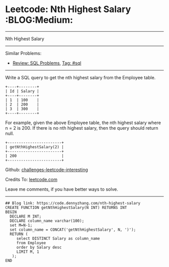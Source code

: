 # Leetcode: Nth Highest Salary     :BLOG:Medium:


---

Nth Highest Salary  

---

Similar Problems:  
-   [Review: SQL Problems](https://code.dennyzhang.com/review-sql), [Tag: #sql](https://code.dennyzhang.com/tag/sql)

---

Write a SQL query to get the nth highest salary from the Employee table.  

    +----+--------+
    | Id | Salary |
    +----+--------+
    | 1  | 100    |
    | 2  | 200    |
    | 3  | 300    |
    +----+--------+

For example, given the above Employee table, the nth highest salary where n = 2 is 200. If there is no nth highest salary, then the query should return null.  

    +------------------------+
    | getNthHighestSalary(2) |
    +------------------------+
    | 200                    |
    +------------------------+

Github: [challenges-leetcode-interesting](https://github.com/DennyZhang/challenges-leetcode-interesting/tree/master/nth-highest-salary)  

Credits To: [leetcode.com](https://leetcode.com/problems/nth-highest-salary/description/)  

Leave me comments, if you have better ways to solve.  

---

    ## Blog link: https://code.dennyzhang.com/nth-highest-salary
    CREATE FUNCTION getNthHighestSalary(N INT) RETURNS INT
    BEGIN
      DECLARE M INT;
      DECLARE column_name varchar(100);
      set M=N-1;
      set column_name = CONCAT('getNthHighestSalary', N, ')');
      RETURN (
         select DISTINCT Salary as column_name
         from Employee
         order by Salary desc
         LIMIT M, 1
       );
    END